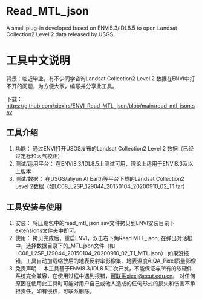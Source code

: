 # Read_MTL_json
A small plug-in developed based on ENVI5.3/IDL8.5 to open Landsat Collection2 Level 2 data released by USGS

# 工具中文说明
背景：临近毕业，有不少同学咨询Landsat Collection2 Level 2 数据在ENVI中打不开的问题，为方便大家，编写并分享此工具。

下载：https://github.com/xiexjrs/ENVI_Read_MTL_json/blob/main/read_mtl_json.sav

## 工具介绍	
1. 功能：
	通过ENVI打开USGS发布的Landsat Collection2 Level 2 数据（已经过定标和大气校正）
2. 测试/适用平台：
	在ENVI8.3/IDL8.5上测试可用，理论上适用于ENVI8.3及以上版本
3. 测试/数据：
	在USGS/aliyun AI Earth等平台下载的Landsat Collection2 Level 2数据（如LC08_L2SP_129044_20150104_20200910_02_T1.tar）

## 工具安装与使用
1. 安装：
	将压缩包中的read_mtl_json.sav文件拷贝到ENVI安装目录下extensions文件夹中即可。
2. 使用：
	拷贝完成后，重启ENVI，双击右下角Read MTL_json;
	在弹出对话框中，选择数据目录下的_MTL.json文件（如LC08_L2SP_129044_20150104_20200910_02_T1_MTL.json）
	如果没报错，工具自动加载缩放后的地表反射率影像集、地表温度和QA_Pixel质量影像
3. 免责声明：
	本工具基于ENVI8.3/IDL8.5二次开发，不能保证与所有的软硬件系统完全兼容，在使用过程中遇到报错，可联系xiexj@ecut.edu.cn。
	对任何原因在使用此工具时可能对用户自己或他人造成的任何形式的损失和伤害不承担责任，如有侵权，可联系删除。
